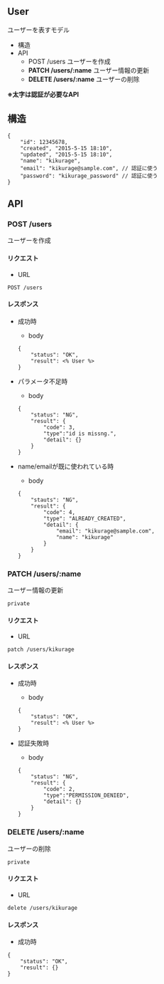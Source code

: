 ## User

ユーザーを表すモデル

- 構造
- API
	- POST /users ユーザーを作成
	- **PATCH /users/:name** ユーザー情報の更新
	- **DELETE /users/:name** ユーザーの削除

**※太字は認証が必要なAPI**

## 構造

```
{
	"id": 12345678,
	"created", "2015-5-15 18:10",
	"updated", "2015-5-15 18:10",
	"name": "kikurage",
	"email": "kikurage@sample.com", // 認証に使う
	"password": "kikurage_password" // 認証に使う
}
```

## API

### POST /users

ユーザーを作成

#### リクエスト

- URL

```
POST /users
```

#### レスポンス

- 成功時
	- body
	
	```
	{
		"status": "OK",
		"result": <% User %>
	}
	```

- パラメータ不足時
	- body
	
	```
	{
		"status": "NG",
		"result": {
		    "code": 3,
			"type":"id is missng.",
			"detail": {}
		}
	}
	```
- name/emailが既に使われている時
	- body
	
	```
	{
		"stauts": "NG",
		"result": {
			"code": 4,
			"type": "ALREADY_CREATED",
			"detail": {
				"email": "kikurage@sample.com",
				"name": "kikurage"
			}
		}
	}
	```



### PATCH /users/:name

ユーザー情報の更新

`private`

#### リクエスト

- URL

```
patch /users/kikurage
```

#### レスポンス

- 成功時
	- body
	
	```
	{
		"status": "OK",
		"result": <% User %>		
	}
	```

- 認証失敗時
	- body
	
	```
	{
		"status": "NG",
		"result": {
			"code": 2,
			"type":"PERMISSION_DENIED",
			"detail": {}
		}
	}
	```


### DELETE /users/:name

ユーザーの削除

`private`

#### リクエスト

- URL

```
delete /users/kikurage
```

#### レスポンス

- 成功時

```
{
	"status": "OK",
	"result": {}
}
```




